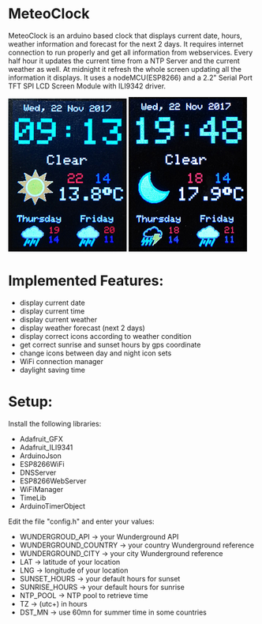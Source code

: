 # MeteoClock

MeteoClock is an arduino based clock that displays current date, hours, weather information and forecast for the next 2 days. It requires internet connection to run properly and get all information from webservices. Every half hour it updates the current time from a NTP Server and the current weather as well. At midnight it refresh the whole screen updating all the information it displays. It uses a nodeMCU(ESP8266) and a 2.2" Serial Port TFT SPI LCD Screen Module with ILI9342 driver.

![alt-text-1](/demo/day_picture.jpg "MeteoClock Day Preview") ![alt-text-2](/demo/night_picture.jpg "MeteoClock Night Preview")

# Implemented Features:

- display current date
- display current time
- display current weather
- display weather forecast (next 2 days)
- display correct icons according to weather condition
- get correct sunrise and sunset hours by gps coordinate
- change icons between day and night icon sets 
- WiFi connection manager
- daylight saving time

# Setup:

Install the following libraries:
- Adafruit_GFX
- Adafruit_ILI9341
- ArduinoJson
- ESP8266WiFi
- DNSServer
- ESP8266WebServer
- WiFiManager
- TimeLib
- ArduinoTimerObject

Edit the file "config.h" and enter your values:
- WUNDERGROUD_API -> your Wunderground API
- WUNDERGROUND_COUNTRY -> your country Wunderground reference
- WUNDERGROUND_CITY -> your city Wunderground reference
- LAT -> latitude of your location
- LNG -> longitude of your location
- SUNSET_HOURS -> your default hours for sunset 
- SUNRISE_HOURS -> your default hours for sunrise
- NTP_POOL -> NTP pool to retrieve time
- TZ -> (utc+) in hours
- DST_MN -> use 60mn for summer time in some countries

